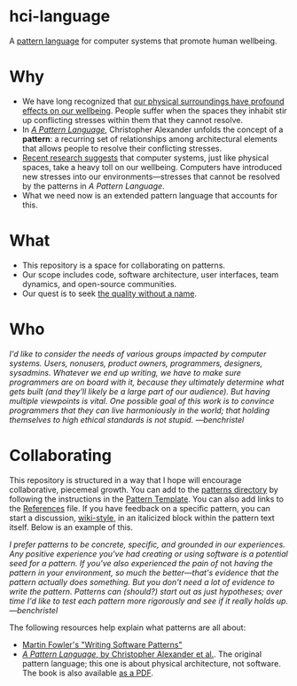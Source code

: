 # hci-language

A [pattern language](https://groupworksdeck.org/pattern-language) for computer systems that promote human wellbeing.

# Why

- We have long recognized that [our physical surroundings have profound effects on our wellbeing](http://library.uniteddiversity.coop/Ecological_Building/A_Pattern_Language.pdf). People suffer when the spaces they
  inhabit stir up conflicting stresses within them that they cannot resolve.
- In [_A Pattern Language_](http://library.uniteddiversity.coop/Ecological_Building/A_Pattern_Language.pdf),
  Christopher Alexander unfolds the concept of a **pattern**: a recurring set of relationships
  among architectural elements that allows people to resolve their conflicting stresses.
- [Recent research suggests](https://ledger.humanetech.com/) that computer systems, just like physical spaces,
  take a heavy toll on our wellbeing.
  Computers have introduced new stresses into our environments—stresses that cannot be resolved by
  the patterns in _A Pattern Language_.
- What we need now is an extended pattern language that accounts for this. 

# What

- This repository is a space for collaborating on patterns.
- Our scope includes code, software architecture, user interfaces, team dynamics, and open-source communities.
- Our quest is to seek [the quality without a name](https://onluminousgrounds.wordpress.com/2010/04/24/the-quality-without-a-name-part-one/).

# Who

*I'd like to consider the needs of various groups impacted by computer systems.
Users, nonusers, product owners, programmers, designers, sysadmins.
Whatever we end up writing, we have to make sure programmers are on board with it,
because they ultimately determine what gets built (and they'll likely be a large
part of our audience). But having multiple viewpoints
is vital. One possible goal of this work is to convince programmers that they can 
live harmoniously in the world; that holding themselves to high ethical standards
is not stupid. —benchristel*

# Collaborating

This repository is structured in a way that I hope will encourage
collaborative, piecemeal growth. You can add to the [patterns directory](./patterns)
by following the instructions in the [Pattern Template](./patterns/00_PATTERN_TEMPLATE.md).
You can also add links to the [References](./references.md) file. If you have
feedback on a specific pattern, you can start a discussion, [wiki-style](http://wiki.c2.com/?PatternLanguage),
in an italicized block within the pattern text itself.
Below is an example of this.

*I prefer patterns to be concrete, specific, and grounded in our experiences.
Any positive experience you've had creating or using software is
a potential seed for a pattern. If you've also experienced
the pain of* not *having the pattern in your environment, so much the
better—that's evidence that the pattern actually does something. But you
don't need a lot of evidence to write the pattern. Patterns
can (should?) start out as just hypotheses; over time I'd like to test each
pattern more rigorously and see if it really holds up. —benchristel*

The following resources help explain what patterns are all about:

- [Martin Fowler's "Writing Software Patterns"](https://www.martinfowler.com/articles/writingPatterns.html)
- [_A Pattern Language_, by Christopher Alexander et al.](https://mythstyles.com/products/a-pattern-language-towns-buildings-construction-center-for-environmental). The original pattern language; this one is about physical architecture,
not software. The book is also available [as a PDF](http://library.uniteddiversity.coop/Ecological_Building/A_Pattern_Language.pdf).




